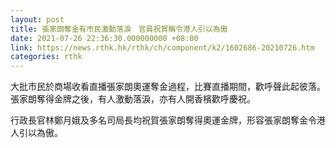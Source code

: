 ```yaml
---
layout: post
title: 張家朗奪金有市民激動落淚　官員祝賀稱令港人引以為傲
date: 2021-07-26 22:36:30.000000000 +08:00
link: https://news.rthk.hk/rthk/ch/component/k2/1602686-20210726.htm
categories: rthk
---
```


大批市民於商場收看直播張家朗奧運奪金過程，比賽直播期間，歡呼聲此起彼落。張家朗奪得金牌之後，有人激動落淚，亦有人開香檳歡呼慶祝。

行政長官林鄭月娥及多名司局長均祝賀張家朗奪得奧運金牌，形容張家朗奪金令港人引以為傲。
